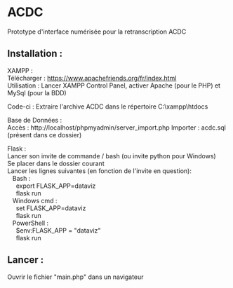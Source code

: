 # ACDC

Prototype d'interface numérisée pour la retranscription ACDC


## Installation :

XAMPP :  
Télécharger : https://www.apachefriends.org/fr/index.html  
Utilisation : Lancer XAMPP Control Panel, activer Apache (pour le PHP) et MySql (pour la BDD)  

Code-ci : Extraire l'archive ACDC dans le répertoire C:\xampp\htdocs

Base de Données :  
Accès : http://localhost/phpmyadmin/server_import.php
Importer : acdc.sql (présent dans ce dossier)

Flask :  
Lancer son invite de commande / bash (ou invite python pour Windows)  
Se placer dans le dossier courant  
Lancer les lignes suivantes (en fonction de l'invite en question):  
 &nbsp;&nbsp; Bash :  
      &nbsp;&nbsp;&nbsp;&nbsp;  export FLASK_APP=dataviz  
      &nbsp;&nbsp;&nbsp;&nbsp;  flask run  
 &nbsp;&nbsp;   Windows cmd :  
      &nbsp;&nbsp;&nbsp;&nbsp;  set FLASK_APP=dataviz  
      &nbsp;&nbsp;&nbsp;&nbsp;  flask run  
 &nbsp;&nbsp;   PowerShell :  
      &nbsp;&nbsp;&nbsp;&nbsp;  $env:FLASK_APP = "dataviz"  
      &nbsp;&nbsp;&nbsp;&nbsp;  flask run  
 
## Lancer :
Ouvrir le fichier "main.php" dans un navigateur
